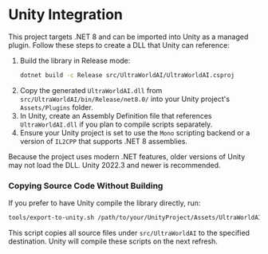 # Unity Integration

This project targets .NET 8 and can be imported into Unity as a managed plugin. Follow these steps to create a DLL that Unity can reference:

1. Build the library in Release mode:
   ```bash
   dotnet build -c Release src/UltraWorldAI/UltraWorldAI.csproj
   ```
2. Copy the generated `UltraWorldAI.dll` from `src/UltraWorldAI/bin/Release/net8.0/` into your Unity project's `Assets/Plugins` folder.
3. In Unity, create an Assembly Definition file that references `UltraWorldAI.dll` if you plan to compile scripts separately.
4. Ensure your Unity project is set to use the `Mono` scripting backend or a version of `IL2CPP` that supports .NET 8 assemblies.

Because the project uses modern .NET features, older versions of Unity may not load the DLL. Unity 2022.3 and newer is recommended.

### Copying Source Code Without Building

If you prefer to have Unity compile the library directly, run:

```bash
tools/export-to-unity.sh /path/to/your/UnityProject/Assets/UltraWorldAI
```

This script copies all source files under `src/UltraWorldAI` to the specified
destination. Unity will compile these scripts on the next refresh.
